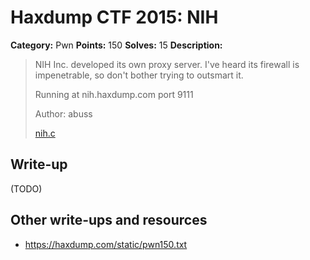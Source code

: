 # Haxdump CTF 2015: NIH

**Category:** Pwn
**Points:** 150
**Solves:** 15
**Description:**

> NIH Inc. developed its own proxy server. I've heard its firewall is impenetrable, so don't bother trying to outsmart it.
> 
> 
> Running at nih.haxdump.com port 9111
> 
> 
> Author: abuss
> 
> 
> [nih.c](./nih.c)


## Write-up

(TODO)

## Other write-ups and resources

* <https://haxdump.com/static/pwn150.txt>
